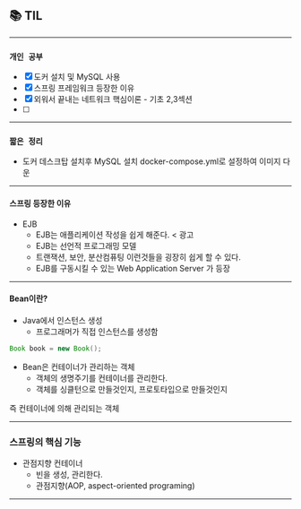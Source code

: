
## 📚 TIL

---

### `개인 공부`
- [X] 도커 설치 및 MySQL 사용
- [X] 스프링 프레임워크 등장한 이유
- [X] 외워서 끝내는 네트워크 핵심이론 - 기초 2,3섹션
- [ ]

---
### `짧은 정리`
- 도커 데스크탑 설치후 MySQL 설치 docker-compose.yml로 설정하여 이미지 다운

---
#### 스프링 등장한 이유

- EJB
  - EJB는 애플리케이션 작성을 쉽게 해준다. < 광고
  - EJB는 선언적 프로그래밍 모델
  - 트랜잭션, 보안, 분산컴퓨팅 이런것들을 굉장히 쉽게 할 수 있다.
  - EJB를 구동시킬 수 있는 Web Application Server 가 등장
---

#### Bean이란?

- Java에서 인스턴스 생성
  - 프로그래머가 직접 인스턴스를 생성함

```java
Book book = new Book();
```
- Bean은 컨테이너가 관리하는 객체
  - 객체의 생명주기를 컨테이너를 관리한다.
  - 객체를 싱클턴으로 만들것인지, 프로토타입으로 만들것인지

즉 컨테이너에 의해 관리되는 객체

---

### 스프링의 핵심 기능

- 관점지향 컨테이너
  - 빈을 생성, 관리한다.
  - 관점지향(AOP, aspect-oriented programing)

---